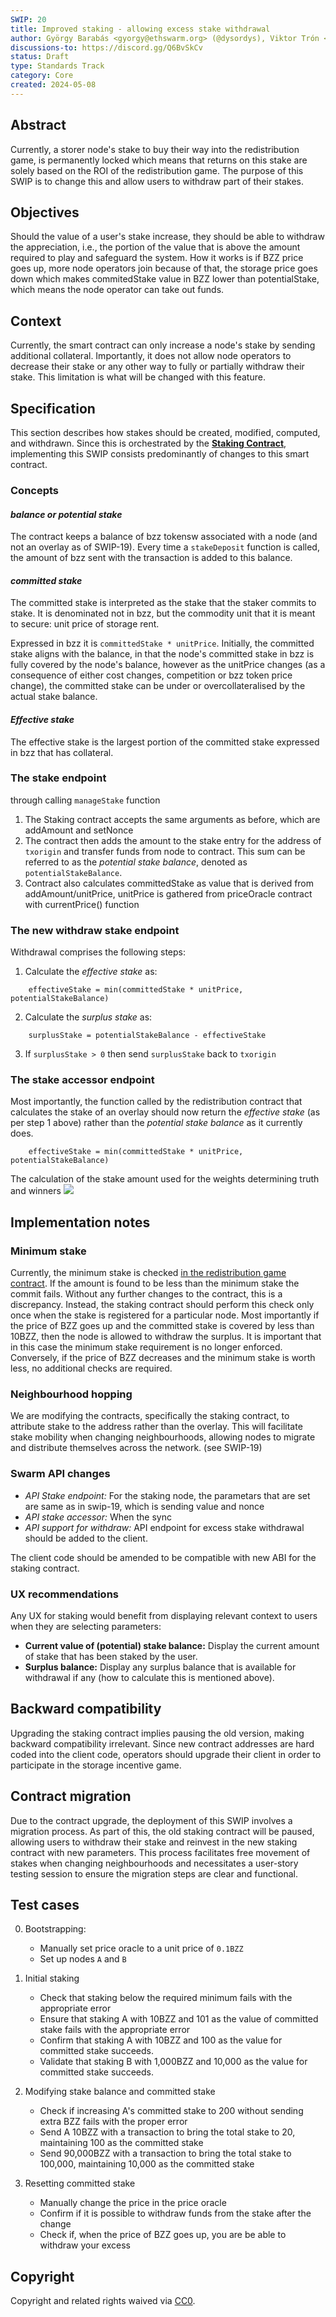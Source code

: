 ```yaml
---
SWIP: 20
title: Improved staking - allowing excess stake withdrawal
author: György Barabás <gyorgy@ethswarm.org> (@dysordys), Viktor Trón <viktor@ethswarm.org> (@zelig)
discussions-to: https://discord.gg/Q6BvSkCv
status: Draft
type: Standards Track
category: Core
created: 2024-05-08
---
```



## Abstract

Currently, a storer node's stake to buy their way into the redistribution game, is permanently locked which means that returns on this stake are solely based on the ROI of the redistribution game. The purpose of this SWIP is to change this and allow users to withdraw part of their stakes.


## Objectives

Should the value of a user's stake increase, they should be able to withdraw the appreciation, i.e., the portion of the value that is above the amount required to play and safeguard the system.
How it works is if BZZ price goes up, more node operators join because of that, the storage price goes down which makes commitedStake value in BZZ lower than potentialStake, which means the node operator can take out funds.


## Context

Currently, the smart contract can only increase a node's stake by sending additional collateral. Importantly, it does not allow node operators to  decrease their stake or any other way to fully or partially withdraw their stake. This limitation is what will be changed with this feature.


## Specification

This section describes how stakes should be created, modified, computed, and withdrawn. Since this is orchestrated by the [**Staking Contract**](https://github.com/ethersphere/storage-incentives/blob/master/src/Staking.sol), implementing this SWIP consists predominantly of changes to this smart contract. 

### Concepts

#### *balance or potential stake*
The contract keeps a balance of bzz tokensw associated with a node (and not an overlay as of SWIP-19). Every time a `stakeDeposit` function is called, the amount of bzz sent with the transaction is added to this balance.

#### *committed stake*

The committed stake is interpreted as the stake that the staker commits to stake. It is denominated not in bzz, but the commodity unit that it is meant to secure: unit price of storage rent.
  
Expressed in bzz it is `committedStake * unitPrice`. Initially, the committed stake aligns with the balance, in that the node's committed stake in bzz is fully covered by the node's balance, however as the unitPrice changes (as a consequence of either cost changes, competition or bzz token price change), the committed stake can be under or overcollateralised by the actual stake balance.
 
#### *Effective stake*

The effective stake is the largest portion of the committed stake expressed in bzz that has 
collateral.


### The stake endpoint

through calling `manageStake` function 
1.  The Staking contract accepts the same arguments as before, which are addAmount and setNonce
2.  The contract then adds the amount to the stake entry for the address of `txorigin` and transfer funds from node to contract.
 This sum can be referred to as the *potential stake balance*, denoted as `potentialStakeBalance`.
3. Contract also calculates committedStake as value that is derived from addAmount/unitPrice, unitPrice is gathered from priceOracle contract with currentPrice() function

### The new withdraw stake endpoint
Withdrawal comprises the following steps:

1.  Calculate the *effective stake* as:
```
    effectiveStake = min(committedStake * unitPrice, potentialStakeBalance)
```
2.  Calculate the *surplus stake* as:
```
    surplusStake = potentialStakeBalance - effectiveStake
```
3.  If `surplusStake > 0` then send `surplusStake` back to `txorigin`

### The stake accessor endpoint

Most importantly, the function called by the redistribution contract that calculates the stake of an overlay should now return the *effective stake* (as per step 1 above) rather than the *potential stake balance* as it currently does.

```
    effectiveStake = min(committedStake * unitPrice, potentialStakeBalance)
```

The calculation of the stake amount used for the weights determining truth and winners
![](assets/swip-20/stake-definition.png)


## Implementation notes

### Minimum stake

Currently, the minimum stake is checked [in the redistribution game contract](https://github.com/ethersphere/storage-incentives/blob/master/src/Redistribution.sol#L300). If the amount is found to be less than the minimum stake the commit fails.
Without any further changes to the contract, this is a discrepancy.
Instead, the staking contract should perform this check only once when the stake is registered for a particular node. Most importantly if the price of BZZ goes up and the committed stake is covered by less than 10BZZ, then the node is allowed to withdraw the surplus. It is important that in this case the minimum stake requirement is no longer enforced. 
Conversely, if the price of BZZ decreases and the minimum stake is worth less, no additional checks are required. 

### Neighbourhood hopping

We are modifying the contracts, specifically the staking contract, to attribute stake to the address rather than the overlay. This will facilitate stake mobility when changing neighbourhoods, allowing nodes to migrate and distribute themselves across the network. (see SWIP-19)

### Swarm API changes
- *API Stake endpoint:*
   For the staking node, the parametars that are set are same as in swip-19, which is sending value and nonce
- *API stake accessor:*
  When the sync
- *API support for withdraw:*
  API endpoint for excess stake withdrawal should be added to the client.

The client code should be amended to be compatible with new ABI for the staking contract.


### UX recommendations
Any UX for staking would benefit from displaying relevant context to users when they are selecting parameters:
- **Current value of (potential) stake balance:** Display the current amount of stake that has been staked by the user. 
- **Surplus balance:** Display any surplus balance that is available for withdrawal if any (how to calculate this is mentioned above).

  
## Backward compatibility

Upgrading the staking contract implies pausing the old version, making backward compatibility irrelevant.
Since new contract addresses are hard coded into the client code, operators should upgrade their client in order to participate in the storage incentive game.

<!-- Question: would currently staked nodes be able to withdraw after the upgrade, or would they need to re-stake, with the previous stake lost? -->

## Contract migration
Due to the contract upgrade, the deployment of this SWIP involves a migration process. As part of this, the old staking contract will be paused, allowing users to withdraw their stake and reinvest in the new staking contract with new parameters. This process facilitates free movement of stakes when changing neighbourhoods and necessitates a user-story testing session to ensure the migration steps are clear and functional.


## Test cases

0. Bootstrapping:
	- Manually set price oracle to a unit price of `0.1BZZ`
	- Set up nodes `A` and `B`
1. Initial staking
	- Check that staking below the required minimum fails with the appropriate error 
	- Ensure that staking A with 10BZZ and 101 as the value of committed stake fails with the appropriate error
	- Confirm that staking A with 10BZZ and 100 as the value for committed stake succeeds. 
	- Validate that staking B with 1,000BZZ and 10,000 as the value for committed stake succeeds. 
2. Modifying stake balance and committed stake
   - Check if increasing A's committed stake to 200 without sending extra BZZ fails with the proper error
	- Send A 10BZZ with a transaction to bring the total stake to 20, maintaining 100 as the committed stake
   - Send 90,000BZZ with a transaction to bring the total stake to 100,000, maintaining 10,000 as the committed stake 
  
3. Resetting committed stake
    - Manually change the price in the price oracle
    - Confirm if it is possible to withdraw funds from the stake after the change
    - Check if, when the price of BZZ goes up, you are be able to withdraw your excess  

## Copyright

Copyright and related rights waived via [CC0](https://creativecommons.org/publicdomain/zero/1.0/).
